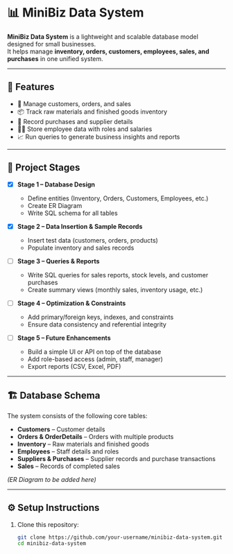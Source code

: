 # 📊 MiniBiz Data System

**MiniBiz Data System** is a lightweight and scalable database model designed for small businesses.  
It helps manage **inventory, orders, customers, employees, sales, and purchases** in one unified system.  

---

## 🚀 Features
- 🛒 Manage customers, orders, and sales  
- 📦 Track raw materials and finished goods inventory  
- 📑 Record purchases and supplier details  
- 👨‍💼 Store employee data with roles and salaries  
- 📈 Run queries to generate business insights and reports  

---

## 📌 Project Stages

- [x] **Stage 1 – Database Design**  
  - Define entities (Inventory, Orders, Customers, Employees, etc.)  
  - Create ER Diagram  
  - Write SQL schema for all tables  

- [x] **Stage 2 – Data Insertion & Sample Records**  
  - Insert test data (customers, orders, products)  
  - Populate inventory and sales records  

- [ ] **Stage 3 – Queries & Reports**  
  - Write SQL queries for sales reports, stock levels, and customer purchases  
  - Create summary views (monthly sales, inventory usage, etc.)  

- [ ] **Stage 4 – Optimization & Constraints**  
  - Add primary/foreign keys, indexes, and constraints  
  - Ensure data consistency and referential integrity  

- [ ] **Stage 5 – Future Enhancements**  
  - Build a simple UI or API on top of the database  
  - Add role-based access (admin, staff, manager)  
  - Export reports (CSV, Excel, PDF)  

---

## 🏗️ Database Schema
The system consists of the following core tables:  
- **Customers** – Customer details  
- **Orders & OrderDetails** – Orders with multiple products  
- **Inventory** – Raw materials and finished goods  
- **Employees** – Staff details and roles  
- **Suppliers & Purchases** – Supplier records and purchase transactions  
- **Sales** – Records of completed sales  

*(ER Diagram to be added here)*  

---

## ⚙️ Setup Instructions

1. Clone this repository:  
   ```bash
   git clone https://github.com/your-username/minibiz-data-system.git
   cd minibiz-data-system
